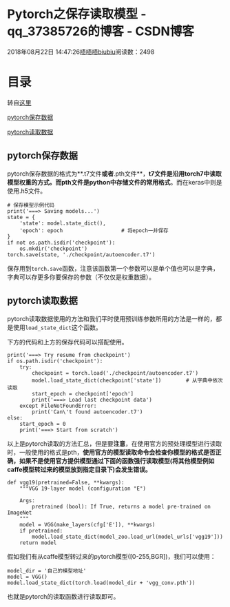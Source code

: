 # Pytorch之保存读取模型 - qq_37385726的博客 - CSDN博客





2018年08月22日 14:47:26[啧啧啧biubiu](https://me.csdn.net/qq_37385726)阅读数：2498








# **目录**

转自[这里](https://cloud.tencent.com/developer/article/1149988)

[pytorch保存数据](#pytorch%E4%BF%9D%E5%AD%98%E6%95%B0%E6%8D%AE)

[pytorch读取数据](#pytorch%E8%AF%BB%E5%8F%96%E6%95%B0%E6%8D%AE)

## pytorch保存数据

pytorch保存数据的格式为**.t7文件**或者**.pth文件**，**t7文件是沿用torch7中读取模型权重的方式。而pth文件是python中存储文件的常用格式**。而在keras中则是使用.h5文件。

```
# 保存模型示例代码
print('===> Saving models...')
state = {
    'state': model.state_dict(),
    'epoch': epoch                   # 将epoch一并保存
}
if not os.path.isdir('checkpoint'):
    os.mkdir('checkpoint')
torch.save(state, './checkpoint/autoencoder.t7')
```

保存用到`torch.save`函数，注意该函数第一个参数可以是单个值也可以是字典，字典可以存更多你要保存的参数（不仅仅是权重数据）。

## pytorch读取数据

pytorch读取数据使用的方法和我们平时使用预训练参数所用的方法是一样的，都是使用`load_state_dict`这个函数。

下方的代码和上方的保存代码可以搭配使用。

```
print('===> Try resume from checkpoint')
if os.path.isdir('checkpoint'):
    try:
        checkpoint = torch.load('./checkpoint/autoencoder.t7')
        model.load_state_dict(checkpoint['state'])        # 从字典中依次读取
        start_epoch = checkpoint['epoch']
        print('===> Load last checkpoint data')
    except FileNotFoundError:
        print('Can\'t found autoencoder.t7')
else:
    start_epoch = 0
    print('===> Start from scratch')
```

以上是pytorch读取的方法汇总，但是要**注意**，在使用官方的预处理模型进行读取时，一般使用的格式是pth，**使用官方的模型读取命令会检查你模型的格式是否正确，如果不是使用官方提供模型通过下面的函数强行读取模型(将其他模型例如caffe模型转过来的模型放到指定目录下)会发生错误。**

```
def vgg19(pretrained=False, **kwargs):
    """VGG 19-layer model (configuration "E")

    Args:
        pretrained (bool): If True, returns a model pre-trained on ImageNet
    """
    model = VGG(make_layers(cfg['E']), **kwargs)
    if pretrained:
        model.load_state_dict(model_zoo.load_url(model_urls['vgg19']))
    return model
```

假如我们有从caffe模型转过来的pytorch模型([0-255,BGR])，我们可以使用：

```
model_dir = '自己的模型地址'
model = VGG()
model.load_state_dict(torch.load(model_dir + 'vgg_conv.pth'))
```

也就是pytorch的读取函数进行读取即可。



